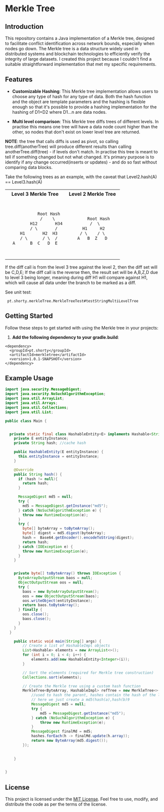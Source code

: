 # Merkle Tree 


## Introduction

This repository contains a Java implementation of a Merkle tree, designed to facilitate conflict identification across network bounds, especially when nodes go down. 
The Merkle tree is a data structure widely used in distributed systems and blockchain technologies to efficiently verify the integrity of large datasets. 
I created this project because I couldn't find a suitable straightforward implementation that met my specific requirements.

## Features

- **Customizable Hashing**: This Merkle tree implementation allows users to choose any type of hash for any type of data. Both the hash function and the object are template parameters and the hashing is flexible enough so that it's possible to provide a hashing implementation for the hashing of D1+D2 where D1...n are data nodes.

- **Multi level comparison**: This Merkle tree diffs trees of different levels. In practise this means one tree will have a data node count higher than the other, so nodes that don't exist on lower level tree are returned. 
  

 **NOTE**: the tree that calls diffs is used as pivot, so calling  tree.diff(anotherTree) will produce different results than calling anotherTree.diff(tree) 
    - if levels don't match. In practise this tree is meant to tell if something changed but not what changed. It's primary purpose is to identify if any change occurred(inserts or updates) 
    - and do so fast without comparing data blocks.
 

Take the following trees as an example, with the caveat that Level2.hash(A) == Level3.hash(A)

<table>
<tr>
<th>Level 3 Merkle Tree</th>
<th>Level 2 Merkle Tree</th>
</tr>
<tr>
<td>
<pre>

                Root Hash
                 /    \
             H12       H34
             / \       / 
         H1       H2  H3  
         / \      / \  / 
      A      B  C   D  E 
</pre>
</td>
<td>
<pre>

            Root Hash
             /  \       
          H1     H2   
         / \    / \  
        A   B  Z   D 
</pre>
</td>
</tr>
</table>

If the diff call is from the level 3 tree against the level 2, then the diff set will be C,D,E; If the diff call is the reverse
then, the result set will be A,B,Z,D due to level 3 being longer, meaning during diff H1 will compare against H1, 
which will cause all data under the branch to be marked as a diff. 

See unit test:
```
 pt.shorty.merkleTree.MerkleTreeTest#testStringMultiLevelTree
```


## Getting Started

Follow these steps to get started with using the Merkle tree in your projects:

1. **Add the following dependency to your gradle.build**:

```
<dependency>
  <groupId>pt.shorty</groupId>
  <artifactId>merkletree</artifactId>
  <version>1.0.1-SNAPSHOT</version>
</dependency>
```


## Example Usage

```java
import java.security.MessageDigest;
import java.security.NoSuchAlgorithmException;
import java.util.ArrayList;
import java.util.Arrays;
import java.util.Collections;
import java.util.List;

public class Main {


  private static final class HashableEntity<E> implements Hashable<String> {
    private E entityInstance;
    private String hash; //cache hash

    public HashableEntity(E entityInstance) {
      this.entityInstance = entityInstance;
    }

    @Override
    public String hash() {
      if (hash != null){
        return hash;
      }

      MessageDigest md5 = null;
      try {
        md5 = MessageDigest.getInstance("md5");
      } catch (NoSuchAlgorithmException e) {
        throw new RuntimeException(e);
      }
      try {
        byte[] byteArray = toByteArray();
        byte[] digest = md5.digest(byteArray);
        hash =  Base64.getEncoder().encodeToString(digest);
        return hash;
      } catch (IOException e) {
        throw new RuntimeException(e);
      }
    }


    private byte[] toByteArray() throws IOException {
      ByteArrayOutputStream baos = null;
      ObjectOutputStream oos = null;
      try {
        baos = new ByteArrayOutputStream();
        oos = new ObjectOutputStream(baos);
        oos.writeObject(entityInstance);
        return baos.toByteArray();
      } finally {
        oos.close();
        baos.close();
      }
    }
  }

    public static void main(String[] args) {
        // Create a list of HashableImpl objects
        List<Hashable> elements = new ArrayList<>();
        for (int i = 0; i < 4; i++) {
            elements.add(new HashableEntity<Integer>(i));
        }

        // Sort the elements (required for Merkle tree construction)
        Collections.sort(elements);

        // Create the Merkle tree using a custom hash function
        MerkleTree<ByteArray, HashableImpl> refTree = new MerkleTree<>(elements, hashes -> {
            //used to hash the parent, hashes contain the hash of the left and right child
            // here we just create a md5(hash(a),hash(b)9
            MessageDigest md5 = null;
            try {
                md5 = MessageDigest.getInstance("md5");
            } catch (NoSuchAlgorithmException e) {
                throw new RuntimeException(e);
            }
            MessageDigest finalMd = md5;
            hashes.forEach(h -> finalMd.update(h.array));
            return new ByteArray(md5.digest());
        });
        
        
    }
    

}
```


## License
This project is licensed under the [MIT License](https://opensource.org/license/mit/). Feel free to use, modify, and distribute the code as per the terms of the license.

